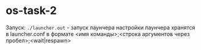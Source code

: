 # os-task-2

Запуск:
`./launcher.out` - запуск лаунчера
настройки лаунчера хранятся в launcher.conf в формате <имя команды>;<строка аргументов через пробел>;<wait|respawn>
